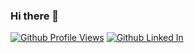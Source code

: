 ### Hi there 👋

<!--
**cemusavi/cemusavi** is a ✨ _special_ ✨ repository because its `README.md` (this file) appears on your GitHub profile.

Here are some ideas to get you started:

- 🔭 I’m currently working on ...
- 🌱 I’m currently learning ...
- 👯 I’m looking to collaborate on ...
- 🤔 I’m looking for help with ...
- 💬 Ask me about ...
- 📫 How to reach me: ...
- 😄 Pronouns: ...
- ⚡ Fun fact: ...
-->
[![Github Profile Views](https://komarev.com/ghpvc/?username=cemusavi&style=flat-square&color=lightgrey)](https://github.com/cemusavi)
[![Github Linked In](https://linkedin.com/cemusavi)](https://github.com/cemusavi)
